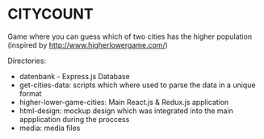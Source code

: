 # CITYCOUNT

 Game where you can guess which of two cities has the higher population 
  (inspired by http://www.higherlowergame.com/)

Directories:
- datenbank - Express.js Database
- get-cities-data: scripts which where used to parse the data in a unique format
- higher-lower-game-cities: Main React.js & Redux.js application
- html-design: mockup design which was integrated into the main appplication during the proccess
- media: media files
 
